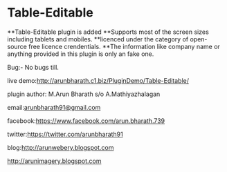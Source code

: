 # Table-Editable

**Table-Editable plugin is added **Supports most of the screen sizes including tablets and mobiles. **licenced under the category of open-source free licence crendentials. **The information like company name or anything provided in this plugin is only an fake one.

Bug:- No bugs till.

live demo:http://arunbharath.c1.biz/PluginDemo/Table-Editable/

plugin author: M.Arun Bharath s/o A.Mathiyazhalagan

email:arunbharath91@gmail.com

facebook:https://www.facebook.com/arun.bharath.739

twitter:https://twitter.com/arunbharath91

blog:http://arunwebery.blogspot.com

http://arunimagery.blogspot.com

